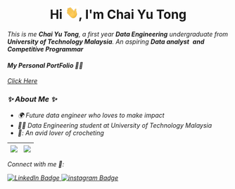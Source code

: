 <h1 align="center">Hi <img src="https://raw.githubusercontent.com/ABSphreak/ABSphreak/master/gifs/Hi.gif" width="30px">, I'm Chai Yu Tong</h1>

<p align="centre">
  <em>
    This is me <b>Chai Yu Tong</b>, a first year <b>Data Engineering</b> undergraduate from <b>University of Technology Malaysia</b>.
    An aspiring <b>Data analyst</b>&nbsp; <b>and Competitive Programmar</b>&nbsp;
    <br>
    
#### My Personal PortFolio 🤝🤝
  <a href="https://yutongchai.github.io/">Click Here</a>
  <br>
  
 ### ✨ About Me ✨
- 🌍 Future data engineer who loves to make impact
- 👨‍💻 Data Engineering student at University of Technology Malaysia
- 🧶: An avid lover of crocheting

| <img align="center" src="https://github-readme-stats.vercel.app/api?username=Yutongchai&show_icons=true&include_all_commits=true&theme=buefy&hide_border=true"/> |<img align="center" src="https://github-readme-stats.vercel.app/api/top-langs/?username=Yutongchai&layout=compact&theme=buefy&hide_border=true"/> |
| ------------- | ------------- |


    
Connect with me 🤝:
<div id="badges">
  <a href="https://www.linkedin.com/in/yu-tong-chai-073b131a7">
    <img src="https://img.shields.io/badge/LinkedIn-blue?style=for-the-badge&logo=linkedin&logoColor=white" alt="LinkedIn Badge"/>
  </a>
  <a href="https://instagram.com/yyutongg__?igshid=YmMyMTA2M2Y=">
    <img src="https://img.shields.io/badge/Instagram-E4405F?style=for-the-badge&logo=Instagram&logoColor=white" alt="instagram Badge"/>
  </a>
</div>

<br />
    
    

